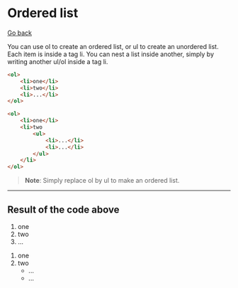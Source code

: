 # Ordered list

[Go back](../index.md#learn-the-tags-advanced)

You can use ol to create an ordered list, or ul to create an unordered list. Each item is inside a tag li. You can nest a list inside another, simply by writing another ul/ol inside a tag li.

```html
<ol>
    <li>one</li>
    <li>two</li>
    <li>...</li>
</ol>

<ol>
    <li>one</li>
    <li>two
        <ul>
            <li>...</li>
            <li>...</li>
        </ul>
    </li>
</ol>
```

> **Note**: Simply replace ol by ul to make an ordered list.

<hr class="sl">

## Result of the code above

<ol>
    <li>one</li>
    <li>two</li>
    <li>...</li>
</ol>

<ol>
    <li>one</li>
    <li>two
        <ul>
            <li>...</li>
            <li>...</li>
        </ul>
    </li>
</ol>